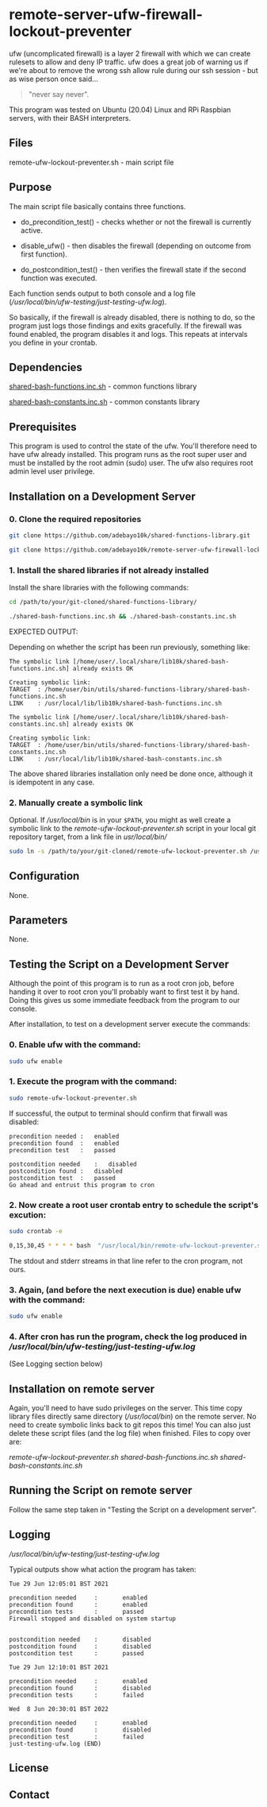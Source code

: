 # remote-server-ufw-firewall-lockout-preventer

ufw (uncomplicated firewall) is a layer 2 firewall with which we can create rulesets to allow and deny IP traffic.
ufw does a great job of warning us if we're about to remove the wrong ssh allow rule during our ssh session -
but as wise person once said... 
>"never say never".

This program was tested on Ubuntu (20.04) Linux and RPi Raspbian servers, with their BASH interpreters.

## Files
remote-ufw-lockout-preventer.sh - main script file

## Purpose

The main script file basically contains three functions.

- do_precondition_test()  - checks whether or not the firewall is currently active.

- disable_ufw() - then disables the firewall (depending on outcome from first function).

- do_postcondition_test() - then verifies the firewall state if the second function was executed.

Each function sends output to both console and a log file (_/usr/local/bin/ufw-testing/just-testing-ufw.log_).

So basically, if the firewall is already disabled, there is nothing to do, so the program just logs those findings and exits gracefully. If the firewall was found enabled, the program disables it and logs. This repeats at intervals you define in your crontab.

## Dependencies

[shared-bash-functions.inc.sh](https://github.com/adebayo10k/shared-functions-library) - common functions library

[shared-bash-constants.inc.sh](https://github.com/adebayo10k/shared-functions-library) - common constants library


## Prerequisites

This program is used to control the state of the ufw. You'll therefore need to have ufw already installed. 
This program runs as the root super user and must be installed by the root admin (sudo) user. The ufw also requires root admin level user privilege.


## Installation on a Development Server

### 0. Clone the required repositories

``` bash
git clone https://github.com/adebayo10k/shared-functions-library.git
```
```bash
git clone https://github.com/adebayo10k/remote-server-ufw-firewall-lockout-preventer.git
```	

### 1. Install the shared libraries if not already installed

Install the share libraries with the following commands:

``` bash
cd /path/to/your/git-cloned/shared-functions-library/
```

``` bash
./shared-bash-functions.inc.sh && ./shared-bash-constants.inc.sh
```

EXPECTED OUTPUT:

Depending on whether the script has been run previously, something like:

```
The symbolic link [/home/user/.local/share/lib10k/shared-bash-functions.inc.sh] already exists OK

Creating symbolic link:
TARGET	: /home/user/bin/utils/shared-functions-library/shared-bash-functions.inc.sh
LINK	: /usr/local/lib/lib10k/shared-bash-functions.inc.sh

The symbolic link [/home/user/.local/share/lib10k/shared-bash-constants.inc.sh] already exists OK

Creating symbolic link:
TARGET	: /home/user/bin/utils/shared-functions-library/shared-bash-constants.inc.sh
LINK	: /usr/local/lib/lib10k/shared-bash-constants.inc.sh
```

The above shared libraries installation only need be done once, although it is idempotent in any case.

### 2. Manually create a symbolic link

Optional. If _/usr/local/bin_ is in your `$PATH`, you might as well create a symbolic link to the _remote-ufw-lockout-preventer.sh_ script in your local git repository target,  from a link file in _usr/local/bin/_

``` bash
sudo ln -s /path/to/your/git-cloned/remote-ufw-lockout-preventer.sh /usr/loca/bin/remote-ufw-lockout-preventer.sh
```

## Configuration

None.

## Parameters

None.

## Testing the Script on a Development Server

Although the point of this program is to run as a root cron job, before handing it over to root cron you'll probably want to first test it by hand. Doing this gives us some immediate feedback from the program to our console.

After installation, to test on a development server execute the commands:

### 0. Enable ufw with the command:

``` bash
sudo ufw enable
```

### 1. Execute the program with the command:

``` bash
sudo remote-ufw-lockout-preventer.sh
```

If successful, the output to terminal should confirm that firwall was disabled:

```
precondition needed	:	enabled
precondition found	:	enabled
precondition test	:	passed

postcondition needed	:	disabled
postcondition found	:	disabled
postcondition test	:	passed
Go ahead and entrust this program to cron
```

### 2. Now create a root user crontab entry to schedule the script's excution:

``` bash
sudo crontab -e
```

``` bash
0,15,30,45 * * * * bash  "/usr/local/bin/remote-ufw-lockout-preventer.sh" >/dev/null 2>>/usr/local/bin/cronjob-errors.log
```

The stdout and stderr streams in that line refer to the cron program, not ours.

### 3. Again, (and before the next execution is due) enable ufw with the command:

``` bash
sudo ufw enable
```

### 4. After cron has run the program, check the log produced in _/usr/local/bin/ufw-testing/just-testing-ufw.log_

(See Logging section below)

## Installation on remote server

Again, you'll need to have sudo privileges on the server.
This time copy library files directly same directory (_/usr/local/bin_) on the remote server. No need to create symbolic links back to git repos this time! You can also just delete these script files (and the log file) when finished. Files to copy over are:

_remote-ufw-lockout-preventer.sh_
_shared-bash-functions.inc.sh_
_shared-bash-constants.inc.sh_

## Running the Script on remote server


Follow the same step taken in "Testing the Script on a development server".


## Logging
_/usr/local/bin/ufw-testing/just-testing-ufw.log_

Typical outputs show what action the program has taken:

```
Tue 29 Jun 12:05:01 BST 2021

precondition needed     :       enabled
precondition found      :       enabled
precondition tests      :       passed
Firewall stopped and disabled on system startup


postcondition needed    :       disabled
postcondition found     :       disabled
postcondition test      :       passed

Tue 29 Jun 12:10:01 BST 2021

precondition needed     :       enabled
precondition found      :       disabled
precondition tests      :       failed

Wed  8 Jun 20:30:01 BST 2022

precondition needed     :       enabled
precondition found      :       disabled
precondition test       :       failed
just-testing-ufw.log (END)
```




## License





## Contact


